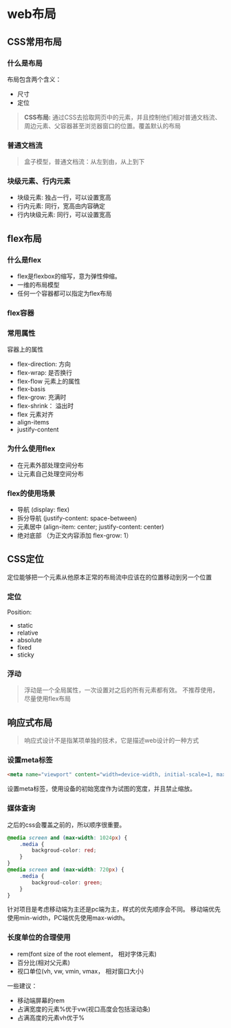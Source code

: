 # web布局

## CSS常用布局

### 什么是布局
布局包含两个含义：
* 尺寸
* 定位

> **CSS布局:** 通过CSS去拾取网页中的元素，并且控制他们相对普通文档流、周边元素、父容器甚至浏览器窗口的位置。覆盖默认的布局
### 普通文档流
> 盒子模型，普通文档流：从左到由，从上到下

### 块级元素、行内元素

* 块级元素: 独占一行，可以设置宽高
* 行内元素: 同行，宽高由内容确定
* 行内块级元素: 同行，可以设置宽高

## flex布局

### 什么是flex
* flex是flexbox的缩写，意为弹性伸缩。
* 一维的布局模型
* 任何一个容器都可以指定为flex布局
### flex容器

### 常用属性
容器上的属性
* flex-direction: 方向
* flex-wrap: 是否换行
* flex-flow
元素上的属性
* flex-basis
* flex-grow: 充满时
* flex-shrink： 溢出时
* flex
元素对齐
* align-items
* justify-content
### 为什么使用flex
* 在元素外部处理空间分布
* 让元素自己处理空间分布
### flex的使用场景
* 导航 (display: flex)
* 拆分导航 (justify-content: space-between)
* 元素居中 (align-item: center; justify-content: center)
* 绝对底部 （为正文内容添加 flex-grow: 1）

## CSS定位
定位能够把一个元素从他原本正常的布局流中应该在的位置移动到另一个位置

### 定位
Position:
* static
* relative
* absolute
* fixed
* sticky

### 浮动
> 浮动是一个全局属性，一次设置对之后的所有元素都有效。
不推荐使用，尽量使用flex布局

## 响应式布局
>  响应式设计不是指某项单独的技术，它是描述web设计的一种方式
### 设置meta标签
```html
<meta name="viewport" content="width=device-width, initial-scale=1, maximum-scale=1, user-scalable=no">
```
设置meta标签，使用设备的初始宽度作为试图的宽度，并且禁止缩放。
### 媒体查询
之后的css会覆盖之前的，所以顺序很重要。
```css
@media screen and (max-width: 1024px) {
    .media {
        backgroud-color: red;
    }
}
@media screen and (max-width: 720px) {
    .media {
        backgroud-color: green;
    }
}
```
针对项目是考虑移动端为主还是pc端为主，样式的优先顺序会不同。
移动端优先使用min-width，PC端优先使用max-width。
### 长度单位的合理使用

* rem(font size of the root element， 相对字体元素)
* 百分比(相对父元素)
* 视口单位(vh, vw, vmin, vmax， 相对窗口大小)

一些建议：
* 移动端屏幕的rem
* 占满宽度的元素%优于vw(视口高度会包括滚动条)
* 占满高度的元素vh优于%
